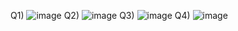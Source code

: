 Q1) ![image](https://github.com/RaoGhulam/pffall23/assets/142868044/49ac584e-0442-4cbb-b7c6-9dc3ab60a571)
Q2) ![image](https://github.com/RaoGhulam/pffall23/assets/142868044/18d60d13-42f6-40c8-b80e-d38f99d3c153)
Q3) ![image](https://github.com/RaoGhulam/pffall23/assets/142868044/004cbda5-8825-4a50-a58f-49b32e218d55)
Q4) ![image](https://github.com/RaoGhulam/pffall23/assets/142868044/2d1ba7f9-d0ea-4e7a-aa9e-a350eb0fa9bb)


